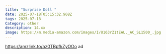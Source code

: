 ```yaml
---
title: "Surprise Doll "
date: 2025-07-18T05:15:32.968Z
tags: 2025-07-18
Category: other
description: 14.xx
image: https://m.media-amazon.com/images/I/8163rZ1tEAL._AC_SL1500_.jpg
---
```

https://amzlink.to/az0TBpfkZyOOo ad